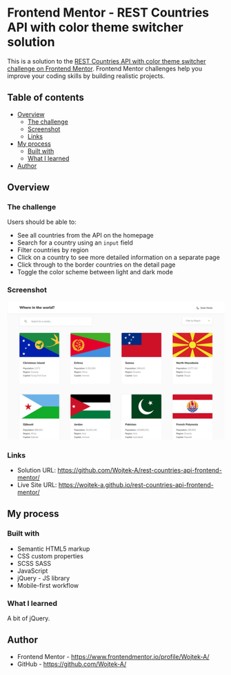 # Frontend Mentor - REST Countries API with color theme switcher solution

This is a solution to the [REST Countries API with color theme switcher challenge on Frontend Mentor](https://www.frontendmentor.io/challenges/rest-countries-api-with-color-theme-switcher-5cacc469fec04111f7b848ca). Frontend Mentor challenges help you improve your coding skills by building realistic projects. 

## Table of contents

- [Overview](#overview)
  - [The challenge](#the-challenge)
  - [Screenshot](#screenshot)
  - [Links](#links)
- [My process](#my-process)
  - [Built with](#built-with)
  - [What I learned](#what-i-learned)
- [Author](#author)

## Overview

### The challenge

Users should be able to:

- See all countries from the API on the homepage
- Search for a country using an `input` field
- Filter countries by region
- Click on a country to see more detailed information on a separate page
- Click through to the border countries on the detail page
- Toggle the color scheme between light and dark mode 

### Screenshot

![](./screenshot.jpg)

### Links

- Solution URL: https://github.com/Wojtek-A/rest-countries-api-frontend-mentor/
- Live Site URL: https://wojtek-a.github.io/rest-countries-api-frontend-mentor/

## My process

### Built with

- Semantic HTML5 markup
- CSS custom properties
- SCSS SASS
- JavaScript
- jQuery - JS library
- Mobile-first workflow

### What I learned

A bit of jQuery.

## Author
- Frontend Mentor - https://www.frontendmentor.io/profile/Wojtek-A/
- GitHub - https://github.com/Wojtek-A/

